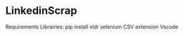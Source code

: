 # LinkedinScrap
Requirements Librairies:
  pip install xldr
              selenium
              CSV extension Vscode
